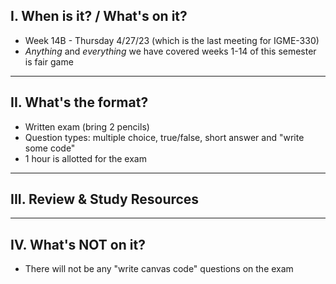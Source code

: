 ## I. When is it? / What's on it?
- Week 14B - Thursday 4/27/23 (which is the last meeting for IGME-330)
- *Anything* and *everything* we have covered weeks 1-14 of this semester is fair game

<hr>

## II. What's the format?
- Written exam (bring 2 pencils)
- Question types: multiple choice, true/false, short answer and "write some code"
- 1 hour is allotted for the exam

<hr>

## III. Review & Study Resources

<hr>

## IV. What's NOT on it?

- There will not be any "write canvas code" questions on the exam
